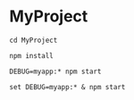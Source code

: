 # MyProject

``` cd MyProject ```

``` npm install ```

``` DEBUG=myapp:* npm start ```

``` set DEBUG=myapp:* & npm start ```
